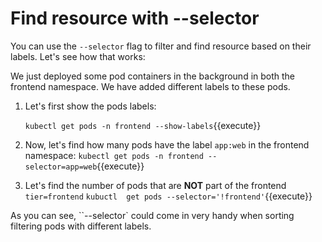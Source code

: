 # Find resource with --selector

You can use the `--selector` flag to filter and find resource based on their labels. Let's see how that works:

We just deployed some pod containers in the background in both the frontend namespace. We have added different labels to these pods. 

1. Let's first show  the pods labels:

    `kubectl get pods -n frontend --show-labels`{{execute}}
 
 1. Now, let's  find how many pods have the label `app:web` in the frontend namespace:
`kubectl get pods -n frontend --selector=app=web`{{execute}}

3. Let's find the number of pods that are **NOT** part of the frontend  `tier=frontend`
   `kubuctl  get pods --selector='!frontend'`{{execute}}


As you can see, ``--selector` could come in very handy when sorting filtering pods with different labels.
